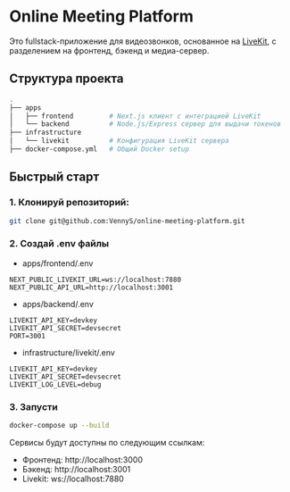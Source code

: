 # Online Meeting Platform

Это fullstack-приложение для видеозвонков, основанное на [LiveKit](https://livekit.io/), с разделением на фронтенд, бэкенд и медиа-сервер.

## Структура проекта

```bash
.
├── apps
│   ├── frontend         # Next.js клиент с интеграцией LiveKit
│   └── backend          # Node.js/Express сервер для выдачи токенов
├── infrastructure
│   └── livekit          # Конфигурация LiveKit сервера
├── docker-compose.yml   # Общий Docker setup
```

## Быстрый старт

### 1. Клонируй репозиторий:

```bash
git clone git@github.com:VennyS/online-meeting-platform.git
```

### 2. Создай .env файлы

- apps/frontend/.env

```.env
NEXT_PUBLIC_LIVEKIT_URL=ws://localhost:7880
NEXT_PUBLIC_API_URL=http://localhost:3001
```

- apps/backend/.env

```.env
LIVEKIT_API_KEY=devkey
LIVEKIT_API_SECRET=devsecret
PORT=3001
```

- infrastructure/livekit/.env

```.env
LIVEKIT_API_KEY=devkey
LIVEKIT_API_SECRET=devsecret
LIVEKIT_LOG_LEVEL=debug
```

### 3. Запусти

```bash
docker-compose up --build
```

Сервисы будут доступны по следующим ссылкам:

- Фронтенд: http://localhost:3000
- Бэкенд: http://localhost:3001
- Livekit: ws://localhost:7880
